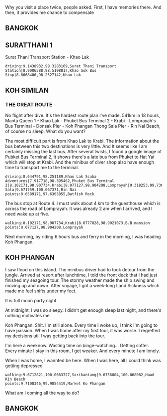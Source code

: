 Why you visit a place twice, people asked. First,  I have memories there. And then, it provides me chance to compensate

## BANGKOK

<a-flight flight="FD553" departure="CKG" destination="DMK" departure-time="2017-01-05 19:55" arrive-time="2017-01-05 22:05"></a-flight>

<a-hotel name="Don Muang Hotel" date="2017-01-05" nights="1"></a-hotel>

<a-flight flight="FD3239" departure="DMK" destination="URT" departure-time="2017-01-06 11:40" arrive-time="2017-01-06 12:50"></a-flight>

## SURATTHANI 1

<a-hotel name="Papangkorn House" date="2017-01-06" nights="1"></a-hotel>

Surat Thani Transport Station - Khao Lak

```<a-map>
driving:9.1438932,99.3283169,Surat Thani Transport Station|8.9006588,98.5198817,Khao Sok Bus Stop|8.6668406,98.2527142,Khao Lak
```

## KOH SIMILAN

### THE GREAT ROUTE

No flight after dive. It's the hardest route plan I've made.
541km in 18 hours, 
Manta Queen 1 - Khao Lak - Phuket Bus Terminal 2 - Krabi - Lomprayah's Bus Terminal - Donsak Pier - Koh Phangan Thong Sala Pier - Rin Nai Beach,
of course no sleep.
What do you want?

The most difficult part is from Khao Lak to Krabi. The information about the bus between this two destinations is very little. And It seems like I am certainly missing the last bus. After several twists, I found a google image of Pubket Bus Terminal 2, it shows there's a late bus from Phuket to Hat Yai which will stop at Krabi. And the minibus of diver shop also have enough time to transport me to the terminal.

```<a-map>
driving:8.644791,98.251189,Khao Lak Scuba Adventures|7.917718,98.395462,Phuket Bus Terminal 2|8.102171,98.907734,Krabi|8.077127,98.904208,Lomprayah|9.318253,99.736982,Donsak|9.709127,99.984432,Thong Sala|9.671759,100.067371,Rin Nai
points:8.6589171,97.6365055,Batfish Rock
```

The bus stop at Route 4. I must walk about 4 km to the guesthouse which is across the road of Lomprayah. It was already 2 am when I arrived, and I need wake up at five.

```<a-map>
walking:8.102171,98.907734,Krabi|8.0777828,98.9021073,B.B.mansion
points:8.077127,98.904208,Lomprayah
```

Next morning, by riding 6 hours bus and ferry in the morning, I was heading Koh Phangan.

<a-hotel name="B.B.mansion" date="2017-01-11" nights="1"></a-hotel>

## KOH PHANGAN

I saw flood on this island. The minibus driver had to took detour from the jungle. Arrived at resort after lunchtime, I told the front deck that I had just finished my seagoing tour. The stormy weather made the ship swing and moving up and down. After voyage, I got a week-long Land Sickness which made me feel shifts under my feet.

<a-hotel name="Sarikantang Resort & Spa, Koh Phangan" date="2017-1-12" nights="5"></a-hotel>

It is full moon party night.

At midnight, I was so sleepy. I didn't get enough sleep last night, and there's nothing motivates me.

Koh Phangan. Shit. I'm still alone. Every time I woke up, I think I'm going to have passion. When I was home after my first tour, it was worse. I regretted my decisions util I was getting back into the tour.

I'm here a weeknow. Wasting time on binge-watching... Getting softer. Every minute I stay in this room, I get weaker. And every minute I am lonely.

When I was home, I wannted be here. When I was here, all I could think was getting depressed

```<a-map>
walking:9.6712821,100.0663727,Sarikantang|9.6756004,100.068082,Haad Rin Beach
points:9.7108346,99.9854419,Market Ko Phangan
```

What am I coming all the way to do? 

## BANGKOK

<a-flight flight="FD3240" departure="URT" destination="DMK" departure-time="2017-01-17 13:20" arrive-time="2017-01-17 14:35"></a-flight>

<a-hotel name="48 Ville Donmuang Airport" date="2017-01-17" nights="2"></a-hotel>

<a-flight flight="FD556" departure="DMK" destination="CKG" departure-time="2017-01-19 06:20" arrive-time="2017-01-19 10:20"></a-flight>
